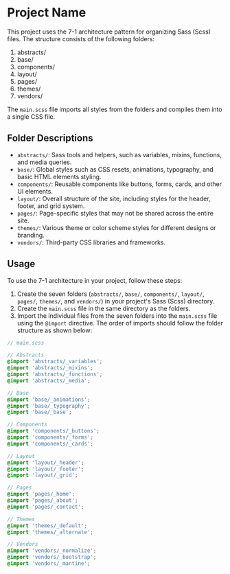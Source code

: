 # Project Name

This project uses the 7-1 architecture pattern for organizing Sass (Scss) files. The structure consists of the following folders:

1. abstracts/
2. base/
3. components/
4. layout/
5. pages/
6. themes/
7. vendors/

The `main.scss` file imports all styles from the folders and compiles them into a single CSS file.

## Folder Descriptions

- `abstracts/`: Sass tools and helpers, such as variables, mixins, functions, and media queries.
- `base/`: Global styles such as CSS resets, animations, typography, and basic HTML elements styling.
- `components/`: Reusable components like buttons, forms, cards, and other UI elements.
- `layout/`: Overall structure of the site, including styles for the header, footer, and grid system.
- `pages/`: Page-specific styles that may not be shared across the entire site.
- `themes/`: Various theme or color scheme styles for different designs or branding.
- `vendors/`: Third-party CSS libraries and frameworks.

## Usage

To use the 7-1 architecture in your project, follow these steps:

1. Create the seven folders (`abstracts/`, `base/`, `components/`, `layout/`, `pages/`, `themes/`, and `vendors/`) in your project's Sass (Scss) directory.
2. Create the `main.scss` file in the same directory as the folders.
3. Import the individual files from the seven folders into the `main.scss` file using the `@import` directive. The order of imports should follow the folder structure as shown below:

```scss
// main.scss

// Abstracts
@import 'abstracts/_variables';
@import 'abstracts/_mixins';
@import 'abstracts/_functions';
@import 'abstracts/_media';

// Base
@import 'base/_animations';
@import 'base/_typography';
@import 'base/_base';

// Components
@import 'components/_buttons';
@import 'components/_forms';
@import 'components/_cards';

// Layout
@import 'layout/_header';
@import 'layout/_footer';
@import 'layout/_grid';

// Pages
@import 'pages/_home';
@import 'pages/_about';
@import 'pages/_contact';

// Themes
@import 'themes/_default';
@import 'themes/_alternate';

// Vendors
@import 'vendors/_normalize';
@import 'vendors/_bootstrap';
@import 'vendors/_mantine';
```
